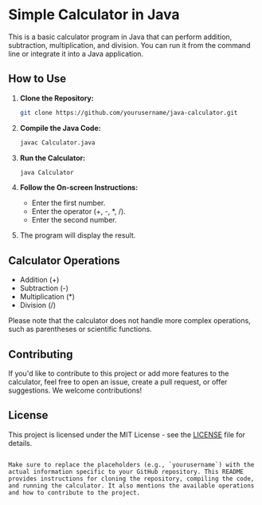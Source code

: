 # Simple Calculator in Java

This is a basic calculator program in Java that can perform addition, subtraction, multiplication, and division. You can run it from the command line or integrate it into a Java application.

## How to Use

1. **Clone the Repository:**

   ```bash
   git clone https://github.com/yourusername/java-calculator.git
   ```

2. **Compile the Java Code:**

   ```bash
   javac Calculator.java
   ```

3. **Run the Calculator:**

   ```bash
   java Calculator
   ```

4. **Follow the On-screen Instructions:**

   - Enter the first number.
   - Enter the operator (+, -, *, /).
   - Enter the second number.

5. The program will display the result.

## Calculator Operations

- Addition (+)
- Subtraction (-)
- Multiplication (*)
- Division (/)

Please note that the calculator does not handle more complex operations, such as parentheses or scientific functions.

## Contributing

If you'd like to contribute to this project or add more features to the calculator, feel free to open an issue, create a pull request, or offer suggestions. We welcome contributions!

## License

This project is licensed under the MIT License - see the [LICENSE](LICENSE) file for details.
```

Make sure to replace the placeholders (e.g., `yourusername`) with the actual information specific to your GitHub repository. This README provides instructions for cloning the repository, compiling the code, and running the calculator. It also mentions the available operations and how to contribute to the project.
